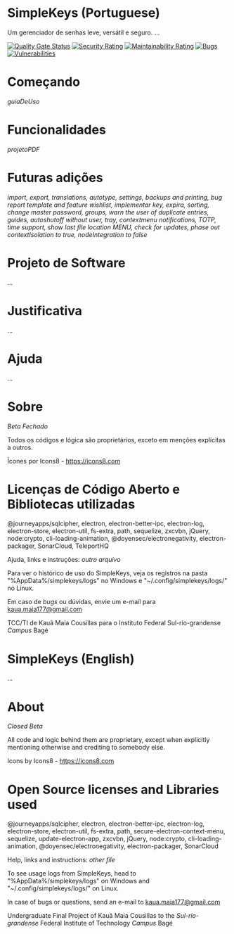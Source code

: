 # SimpleKeys (Portuguese)
Um gerenciador de senhas leve, versátil e seguro.
...

[![Quality Gate Status](https://sonarcloud.io/api/project_badges/measure?project=bainloko_simplekeys&metric=alert_status)](https://sonarcloud.io/dashboard?id=bainloko_simplekeys)
[![Security Rating](https://sonarcloud.io/api/project_badges/measure?project=bainloko_simplekeys&metric=security_rating)](https://sonarcloud.io/dashboard?id=bainloko_simplekeys)
[![Maintainability Rating](https://sonarcloud.io/api/project_badges/measure?project=bainloko_simplekeys&metric=sqale_rating)](https://sonarcloud.io/dashboard?id=bainloko_simplekeys)
[![Bugs](https://sonarcloud.io/api/project_badges/measure?project=bainloko_simplekeys&metric=bugs)](https://sonarcloud.io/dashboard?id=bainloko_simplekeys)
[![Vulnerabilities](https://sonarcloud.io/api/project_badges/measure?project=bainloko_simplekeys&metric=vulnerabilities)](https://sonarcloud.io/dashboard?id=bainloko_simplekeys)

# Começando
_guiaDeUso_

# Funcionalidades
_projetoPDF_

# Futuras adições
_import, export, translations, autotype, settings, backups and printing, *bug report template and feature wishlist*, implementar key, expira, sorting, change master password, groups, warn the user of duplicate entries, guides, *autoshutoff without user, tray, contextmenu* notifications, TOTP, time support, show last file location MENU, check for updates, phase out contextIsolation to true, nodeIntegration to false_

# Projeto de Software
...

# Justificativa
...

# Ajuda
...

# Sobre
_Beta Fechado_

Todos os códigos e lógica são proprietários, exceto em menções explícitas a outros.

Ícones por Icons8 - https://icons8.com

# Licenças de Código Aberto e Bibliotecas utilizadas
@journeyapps/sqlcipher, electron, electron-better-ipc, electron-log, electron-store, electron-util, fs-extra, path, sequelize, zxcvbn, jQuery, node:crypto, cli-loading-animation, @doyensec/electronegativity, electron-packager, SonarCloud, TeleportHQ

Ajuda, links e instruções: _outro arquivo_

Para ver o histórico de uso do SimpleKeys, veja os registros na pasta "%AppData%/simplekeys/logs" no Windows e "~/.config/simplekeys/logs/" no Linux.

Em caso de _bugs_ ou dúvidas, envie um e-mail para kaua.maia177@gmail.com

TCC/TI de Kauã Maia Cousillas para o Instituto Federal Sul-rio-grandense _Campus_ Bagé

# SimpleKeys (English)
...

# About
_Closed Beta_

All code and logic behind them are proprietary, except when explicitly mentioning otherwise and crediting to somebody else.

Icons by Icons8 - https://icons8.com

# Open Source licenses and Libraries used
@journeyapps/sqlcipher, electron, electron-better-ipc, electron-log, electron-store, electron-util, fs-extra, path, secure-electron-context-menu, sequelize, update-electron-app, zxcvbn, jQuery, node:crypto, cli-loading-animation, @doyensec/electronegativity, electron-packager, SonarCloud

Help, links and instructions: _other file_

To see usage logs from SimpleKeys, head to "%AppData%/simplekeys/logs" on Windows and "~/.config/simplekeys/logs/" on Linux.

In case of bugs or questions, send an e-mail to kaua.maia177@gmail.com

Undergraduate Final Project of Kauã Maia Cousillas to the _Sul-rio-grandense_ Federal Institute of Technology _Campus_ Bagé